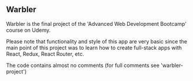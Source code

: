 ## Warbler

Warbler is the final project of the 'Advanced Web Development Bootcamp' course on Udemy.

Please note that functionality and style of this app are very basic since the main point of this project was to learn how to create full-stack apps with React, Redux, React Router, etc.

The code contains almost no comments (for full comments see 'warbler-project')
